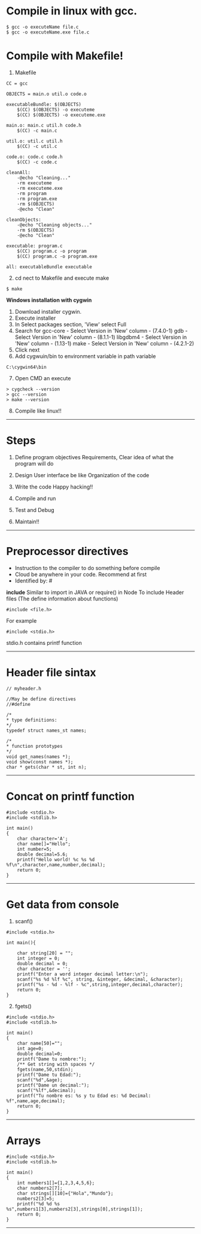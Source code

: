 # Compile in linux with gcc.
```
$ gcc -o executeName file.c
$ gcc -o executeName.exe file.c
```

# Compile with Makefile!
1. Makefile
```
CC = gcc

OBJECTS = main.o util.o code.o

executableBundle: $(OBJECTS)
	$(CC) $(OBJECTS) -o executeme
	$(CC) $(OBJECTS) -o executeme.exe

main.o: main.c util.h code.h
	$(CC) -c main.c

util.o: util.c util.h
	$(CC) -c util.c

code.o: code.c code.h
	$(CC) -c code.c

cleanAll:
	-@echo "Cleaning..."
	-rm executeme
	-rm executeme.exe
	-rm program
	-rm program.exe
	-rm $(OBJECTS)
	-@echo "Clean"

cleanObjects:
	-@echo "Cleaning objects..."
	-rm $(OBJECTS)
	-@echo "Clean"

executable: program.c
	$(CC) program.c -o program
	$(CC) program.c -o program.exe

all: executableBundle executable
```

2. cd nect to Makefile and execute make
```
$ make
```

**Windows installation with cygwin**
1. Download installer cygwin.
2. Execute installer
3. In Select packages section, 'View' select Full
4. Search for
gcc-core - Select Version in 'New' column - (7.4.0-1)
gdb      - Select Version in 'New' column - (8.1.1-1)
libgdbm4 - Select Version in 'New' column - (1.13-1)
make     - Select Version in 'New' column - (4.2.1-2)
5. Click next
6. Add cygwuin/bin to environment variable in path variable
```
C:\cygwin64\bin
```
7. Open CMD an execute
```
> cygcheck --version
> gcc --version
> make --version
```
8. Compile like linux!!



-----------------------------------------------------------------------------

# Steps

1. Define program objectives
Requirements, Clear idea of what the program will do

2. Design
User interface be like
Organization of the code

3. Write the code
Happy hacking!!

4. Compile and run

5. Test and Debug

6. Maintain!!


-----------------------------------------------------------------------------

# Preprocessor directives
- Instruction to the compiler to do something before compile
- Cloud be anywhere in your code. Recommend at first
- Identified by: #

**include**
Similar to import in JAVA or require() in Node
To include Header files (The define information about functions)
```
#include <file.h>
```

For example
```
#include <stdio.h>
```
stdio.h contains printf function



-----------------------------------------------------------------------------

# Header file sintax
```
// myheader.h

//May be define directives
//#define 

/* 
* type definitions: 
*/
typedef struct names_st names; 

/* 
* function prototypes 
*/
void get_names(names *);
void show(const names *);
char * gets(char * st, int n);
```


-----------------------------------------------------------------------------


# Concat on printf function
```
#include <stdio.h>
#include <stdlib.h>

int main()
{
    char character='A';
    char name[]="Hello";
    int number=5;
    double decimal=5.6;
    printf("Hello world! %c %s %d %f\n",character,name,number,decimal);
    return 0;
}
```



-----------------------------------------------------------------------------

# Get data from console

1. scanf()
```
#include <stdio.h>

int main(){

	char string[20] = "";
	int integer = 0;
	double decimal = 0;
	char character = '';
	printf("Enter a word integer decimal letter:\n");
	scanf("%s %d %lf %c", string, &integer, &decimal, &character);
	printf("%s - %d - %lf - %c",string,integer,decimal,character);
	return 0;
}
```

2. fgets()
```
#include <stdio.h>
#include <stdlib.h>

int main()
{
    char name[50]="";
    int age=0;
    double decimal=0;
    printf("Dame tu nombre:");
    /** Get string with spaces */
    fgets(name,50,stdin);
    printf("Dame tu Edad:");
    scanf("%d",&age);
    printf("Dame un decimal:");
    scanf("%lf",&decimal);
    printf("Tu nombre es: %s y tu Edad es: %d Decimal: %f",name,age,decimal);
    return 0;
}
```



-----------------------------------------------------------------------------

# Arrays
```
#include <stdio.h>
#include <stdlib.h>

int main()
{
    int numbers1[]={1,2,3,4,5,6};
    char numbers2[7];
    char strings[][10]={"Hola","Mundo"};
    numbers2[3]=5;
    printf("%d %d %s %s",numbers1[3],numbers2[3],strings[0],strings[1]);
    return 0;
}
```



-----------------------------------------------------------------------------